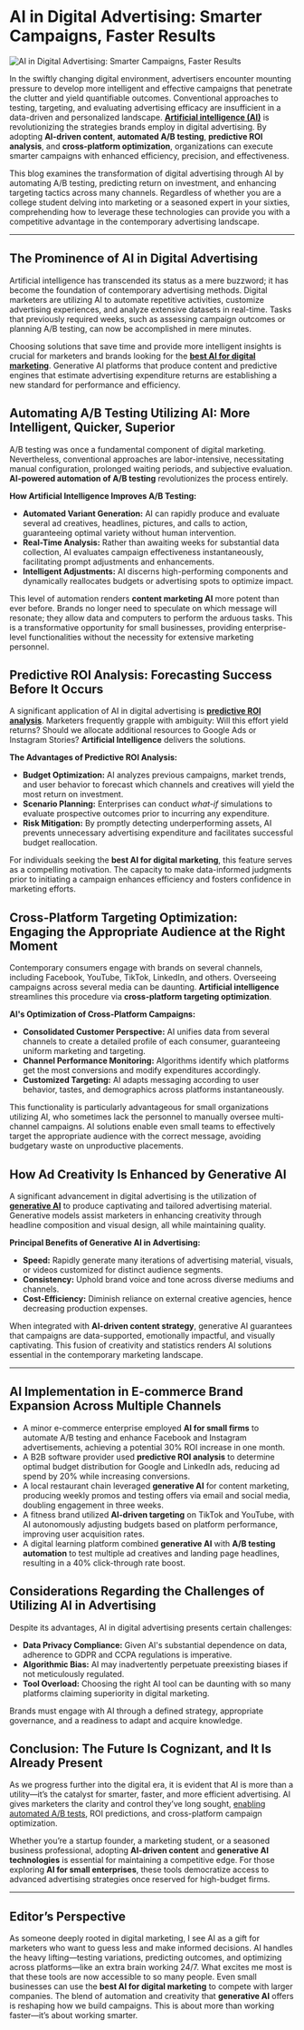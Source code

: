 # AI in Digital Advertising: Smarter Campaigns, Faster Results

![AI in Digital Advertising: Smarter Campaigns, Faster Results](https://admin.groupify.ai/assets/bb296a13-a2c3-40f5-bf00-349609b8c3c7)

In the swiftly changing digital environment, advertisers encounter mounting pressure to develop more intelligent and effective campaigns that penetrate the clutter and yield quantifiable outcomes. Conventional approaches to testing, targeting, and evaluating advertising efficacy are insufficient in a data-driven and personalized landscape. [**Artificial intelligence (AI)**](https://groupify.ai/ai-and-machine-learning) is revolutionizing the strategies brands employ in digital advertising. By adopting **AI-driven content**, **automated A/B testing**, **predictive ROI analysis**, and **cross-platform optimization**, organizations can execute smarter campaigns with enhanced efficiency, precision, and effectiveness.

This blog examines the transformation of digital advertising through AI by automating A/B testing, predicting return on investment, and enhancing targeting tactics across many channels. Regardless of whether you are a college student delving into marketing or a seasoned expert in your sixties, comprehending how to leverage these technologies can provide you with a competitive advantage in the contemporary advertising landscape.

---

## The Prominence of AI in Digital Advertising

Artificial intelligence has transcended its status as a mere buzzword; it has become the foundation of contemporary advertising methods. Digital marketers are utilizing AI to automate repetitive activities, customize advertising experiences, and analyze extensive datasets in real-time. Tasks that previously required weeks, such as assessing campaign outcomes or planning A/B testing, can now be accomplished in mere minutes.

Choosing solutions that save time and provide more intelligent insights is crucial for marketers and brands looking for the [**best AI for digital marketing**](https://groupify.ai/marketing-ai-tools). Generative AI platforms that produce content and predictive engines that estimate advertising expenditure returns are establishing a new standard for performance and efficiency.


## Automating A/B Testing Utilizing AI: More Intelligent, Quicker, Superior

A/B testing was once a fundamental component of digital marketing. Nevertheless, conventional approaches are labor-intensive, necessitating manual configuration, prolonged waiting periods, and subjective evaluation. **AI-powered automation of A/B testing** revolutionizes the process entirely.

**How Artificial Intelligence Improves A/B Testing:**

- **Automated Variant Generation:** AI can rapidly produce and evaluate several ad creatives, headlines, pictures, and calls to action, guaranteeing optimal variety without human intervention.  
- **Real-Time Analysis:** Rather than awaiting weeks for substantial data collection, AI evaluates campaign effectiveness instantaneously, facilitating prompt adjustments and enhancements.  
- **Intelligent Adjustments:** AI discerns high-performing components and dynamically reallocates budgets or advertising spots to optimize impact.  

This level of automation renders **content marketing AI** more potent than ever before. Brands no longer need to speculate on which message will resonate; they allow data and computers to perform the arduous tasks. This is a transformative opportunity for small businesses, providing enterprise-level functionalities without the necessity for extensive marketing personnel.

## Predictive ROI Analysis: Forecasting Success Before It Occurs

A significant application of AI in digital advertising is [**predictive ROI analysis**](https://groupify.ai/ai-tools-for-data-analytics). Marketers frequently grapple with ambiguity: Will this effort yield returns? Should we allocate additional resources to Google Ads or Instagram Stories? **Artificial Intelligence** delivers the solutions.

**The Advantages of Predictive ROI Analysis:**

- **Budget Optimization:** AI analyzes previous campaigns, market trends, and user behavior to forecast which channels and creatives will yield the most return on investment.  
- **Scenario Planning:** Enterprises can conduct *what-if* simulations to evaluate prospective outcomes prior to incurring any expenditure.  
- **Risk Mitigation:** By promptly detecting underperforming assets, AI prevents unnecessary advertising expenditure and facilitates successful budget reallocation.  

For individuals seeking the **best AI for digital marketing**, this feature serves as a compelling motivation. The capacity to make data-informed judgments prior to initiating a campaign enhances efficiency and fosters confidence in marketing efforts.


## Cross-Platform Targeting Optimization: Engaging the Appropriate Audience at the Right Moment

Contemporary consumers engage with brands on several channels, including Facebook, YouTube, TikTok, LinkedIn, and others. Overseeing campaigns across several media can be daunting. **Artificial intelligence** streamlines this procedure via **cross-platform targeting optimization**.

**AI's Optimization of Cross-Platform Campaigns:**

- **Consolidated Customer Perspective:** AI unifies data from several channels to create a detailed profile of each consumer, guaranteeing uniform marketing and targeting.  
- **Channel Performance Monitoring:** Algorithms identify which platforms get the most conversions and modify expenditures accordingly.  
- **Customized Targeting:** AI adapts messaging according to user behavior, tastes, and demographics across platforms instantaneously.  

This functionality is particularly advantageous for small organizations utilizing AI, who sometimes lack the personnel to manually oversee multi-channel campaigns. AI solutions enable even small teams to effectively target the appropriate audience with the correct message, avoiding budgetary waste on unproductive placements.


## How Ad Creativity Is Enhanced by Generative AI

A significant advancement in digital advertising is the utilization of [**generative AI**](https://groupify.ai/generative-ai) to produce captivating and tailored advertising material. Generative models assist marketers in enhancing creativity through headline composition and visual design, all while maintaining quality.

**Principal Benefits of Generative AI in Advertising:**

- **Speed:** Rapidly generate many iterations of advertising material, visuals, or videos customized for distinct audience segments.  
- **Consistency:** Uphold brand voice and tone across diverse mediums and channels.  
- **Cost-Efficiency:** Diminish reliance on external creative agencies, hence decreasing production expenses.  

When integrated with **AI-driven content strategy**, generative AI guarantees that campaigns are data-supported, emotionally impactful, and visually captivating. This fusion of creativity and statistics renders AI solutions essential in the contemporary marketing landscape.

---

## AI Implementation in E-commerce Brand Expansion Across Multiple Channels

- A minor e-commerce enterprise employed **AI for small firms** to automate A/B testing and enhance Facebook and Instagram advertisements, achieving a potential 30% ROI increase in one month.  
- A B2B software provider used **predictive ROI analysis** to determine optimal budget distribution for Google and LinkedIn ads, reducing ad spend by 20% while increasing conversions.  
- A local restaurant chain leveraged **generative AI** for content marketing, producing weekly promos and testing offers via email and social media, doubling engagement in three weeks.  
- A fitness brand utilized **AI-driven targeting** on TikTok and YouTube, with AI autonomously adjusting budgets based on platform performance, improving user acquisition rates.  
- A digital learning platform combined **generative AI** with **A/B testing automation** to test multiple ad creatives and landing page headlines, resulting in a 40% click-through rate boost.  


## Considerations Regarding the Challenges of Utilizing AI in Advertising

Despite its advantages, AI in digital advertising presents certain challenges:

- **Data Privacy Compliance:** Given AI's substantial dependence on data, adherence to GDPR and CCPA regulations is imperative.  
- **Algorithmic Bias:** AI may inadvertently perpetuate preexisting biases if not meticulously regulated.  
- **Tool Overload:** Choosing the right AI tool can be daunting with so many platforms claiming superiority in digital marketing.  

Brands must engage with AI through a defined strategy, appropriate governance, and a readiness to adapt and acquire knowledge.

## Conclusion: The Future Is Cognizant, and It Is Already Present

As we progress further into the digital era, it is evident that AI is more than a utility—it’s the catalyst for smarter, faster, and more efficient advertising. AI gives marketers the clarity and control they’ve long sought, [enabling automated A/B tests](https://www.bloomreach.com/en/blog/email-a-b-testing), ROI predictions, and cross-platform campaign optimization.

Whether you’re a startup founder, a marketing student, or a seasoned business professional, adopting **AI-driven content** and **generative AI technologies** is essential for maintaining a competitive edge. For those exploring **AI for small enterprises**, these tools democratize access to advanced advertising strategies once reserved for high-budget firms.

---

## Editor’s Perspective

As someone deeply rooted in digital marketing, I see AI as a gift for marketers who want to guess less and make informed decisions. AI handles the heavy lifting—testing variations, predicting outcomes, and optimizing across platforms—like an extra brain working 24/7. What excites me most is that these tools are now accessible to so many people. Even small businesses can use the **best AI for digital marketing** to compete with larger companies. The blend of automation and creativity that **generative AI** offers is reshaping how we build campaigns. This is about more than working faster—it’s about working smarter.
